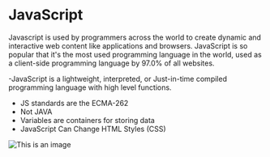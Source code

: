 # JavaScript
Javascript is used by programmers across the world to create dynamic and interactive web content like applications and browsers. JavaScript is so popular that it's the most used programming language in the world, used as a client-side programming language by 97.0% of all websites.

-JavaScript is a lightweight, interpreted, or Just-in-time compiled programming language with high level functions.
- JS standards are the ECMA-262
- Not JAVA
- Variables are containers for storing data 
- JavaScript Can Change HTML Styles (CSS)

![This is an image](https://raw.githubusercontent.com/iLoveCodingOrg/javascript-cheatsheet/master/src/js-cheatsheet1.png)
